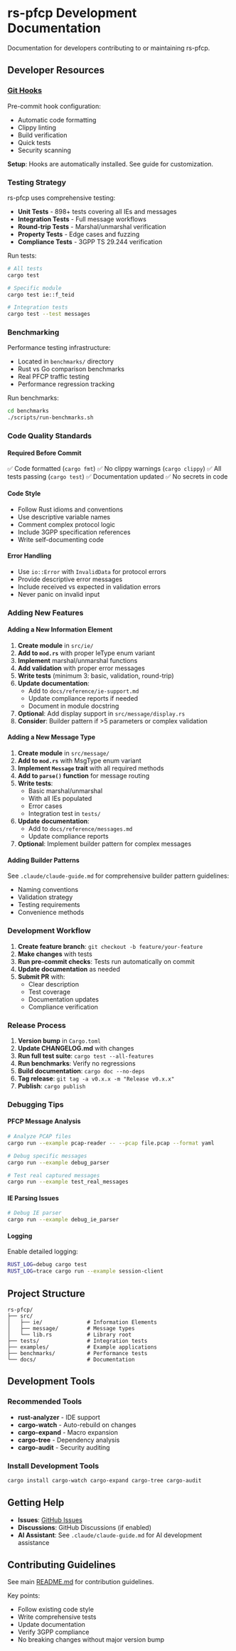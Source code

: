 # rs-pfcp Development Documentation

Documentation for developers contributing to or maintaining rs-pfcp.

## Developer Resources

### [Git Hooks](git-hooks.md)
Pre-commit hook configuration:
- Automatic code formatting
- Clippy linting
- Build verification
- Quick tests
- Security scanning

**Setup**: Hooks are automatically installed. See guide for customization.

### Testing Strategy

rs-pfcp uses comprehensive testing:
- **Unit Tests** - 898+ tests covering all IEs and messages
- **Integration Tests** - Full message workflows
- **Round-trip Tests** - Marshal/unmarshal verification
- **Property Tests** - Edge cases and fuzzing
- **Compliance Tests** - 3GPP TS 29.244 verification

Run tests:
```bash
# All tests
cargo test

# Specific module
cargo test ie::f_teid

# Integration tests
cargo test --test messages
```

### Benchmarking

Performance testing infrastructure:
- Located in `benchmarks/` directory
- Rust vs Go comparison benchmarks
- Real PFCP traffic testing
- Performance regression tracking

Run benchmarks:
```bash
cd benchmarks
./scripts/run-benchmarks.sh
```

### Code Quality Standards

#### Required Before Commit
✅ Code formatted (`cargo fmt`)
✅ No clippy warnings (`cargo clippy`)
✅ All tests passing (`cargo test`)
✅ Documentation updated
✅ No secrets in code

#### Code Style
- Follow Rust idioms and conventions
- Use descriptive variable names
- Comment complex protocol logic
- Include 3GPP specification references
- Write self-documenting code

#### Error Handling
- Use `io::Error` with `InvalidData` for protocol errors
- Provide descriptive error messages
- Include received vs expected in validation errors
- Never panic on invalid input

### Adding New Features

#### Adding a New Information Element

1. **Create module** in `src/ie/`
2. **Add to `mod.rs`** with proper IeType enum variant
3. **Implement** marshal/unmarshal functions
4. **Add validation** with proper error messages
5. **Write tests** (minimum 3: basic, validation, round-trip)
6. **Update documentation**:
   - Add to `docs/reference/ie-support.md`
   - Update compliance reports if needed
   - Document in module docstring
7. **Optional**: Add display support in `src/message/display.rs`
8. **Consider**: Builder pattern if >5 parameters or complex validation

#### Adding a New Message Type

1. **Create module** in `src/message/`
2. **Add to `mod.rs`** with MsgType enum variant
3. **Implement `Message` trait** with all required methods
4. **Add to `parse()` function** for message routing
5. **Write tests**:
   - Basic marshal/unmarshal
   - With all IEs populated
   - Error cases
   - Integration test in `tests/`
6. **Update documentation**:
   - Add to `docs/reference/messages.md`
   - Update compliance reports
7. **Optional**: Implement builder pattern for complex messages

#### Adding Builder Patterns

See `.claude/claude-guide.md` for comprehensive builder pattern guidelines:
- Naming conventions
- Validation strategy
- Testing requirements
- Convenience methods

### Development Workflow

1. **Create feature branch**: `git checkout -b feature/your-feature`
2. **Make changes** with tests
3. **Run pre-commit checks**: Tests run automatically on commit
4. **Update documentation** as needed
5. **Submit PR** with:
   - Clear description
   - Test coverage
   - Documentation updates
   - Compliance verification

### Release Process

1. **Version bump** in `Cargo.toml`
2. **Update CHANGELOG.md** with changes
3. **Run full test suite**: `cargo test --all-features`
4. **Run benchmarks**: Verify no regressions
5. **Build documentation**: `cargo doc --no-deps`
6. **Tag release**: `git tag -a v0.x.x -m "Release v0.x.x"`
7. **Publish**: `cargo publish`

### Debugging Tips

#### PFCP Message Analysis
```bash
# Analyze PCAP files
cargo run --example pcap-reader -- --pcap file.pcap --format yaml

# Debug specific messages
cargo run --example debug_parser

# Test real captured messages
cargo run --example test_real_messages
```

#### IE Parsing Issues
```bash
# Debug IE parser
cargo run --example debug_ie_parser
```

#### Logging
Enable detailed logging:
```bash
RUST_LOG=debug cargo test
RUST_LOG=trace cargo run --example session-client
```

## Project Structure

```
rs-pfcp/
├── src/
│   ├── ie/              # Information Elements
│   ├── message/         # Message types
│   └── lib.rs           # Library root
├── tests/               # Integration tests
├── examples/            # Example applications
├── benchmarks/          # Performance tests
└── docs/                # Documentation
```

## Development Tools

### Recommended Tools
- **rust-analyzer** - IDE support
- **cargo-watch** - Auto-rebuild on changes
- **cargo-expand** - Macro expansion
- **cargo-tree** - Dependency analysis
- **cargo-audit** - Security auditing

### Install Development Tools
```bash
cargo install cargo-watch cargo-expand cargo-tree cargo-audit
```

## Getting Help

- **Issues**: [GitHub Issues](https://github.com/xandlom/rs-pfcp/issues)
- **Discussions**: GitHub Discussions (if enabled)
- **AI Assistant**: See `.claude/claude-guide.md` for AI development assistance

## Contributing Guidelines

See main [README.md](../../README.md#contributing) for contribution guidelines.

Key points:
- Follow existing code style
- Write comprehensive tests
- Update documentation
- Verify 3GPP compliance
- No breaking changes without major version bump
